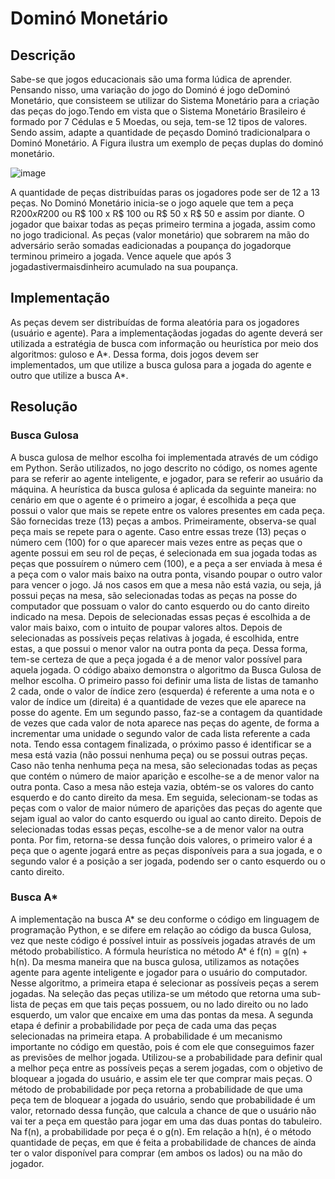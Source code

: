 # Dominó Monetário

## Descrição

Sabe-se  que  jogos  educacionais  são  uma forma  lúdica  de  aprender.  Pensando  nisso,  uma variação do jogo do Dominó é jogo deDominó Monetário, que consisteem se
utilizar do Sistema Monetário para a criação das peças do jogo.Tendo em vista que o Sistema Monetário Brasileiro é formado por 7 Cédulas e 5 Moedas, ou seja, tem-se 12 tipos de valores. 
Sendo assim, adapte a quantidade de peçasdo Dominó tradicionalpara o Dominó Monetário. A Figura ilustra um exemplo de peças duplas do dominó monetário.


![image](https://user-images.githubusercontent.com/44614612/197432012-5776f2af-b51e-4ee2-9b12-4b735ccde9bd.png)


A quantidade de peças distribuídas paras os jogadores pode ser de 12 a 13 peças.  No Dominó Monetário inicia-se o jogo aquele que tem a peça R$200 x R$200 ou R$ 100 x R$ 100 ou R$ 50 x R$ 50 e assim por diante. O jogador que baixar todas as peças primeiro termina a jogada, assim como no jogo tradicional. As peças (valor monetário) que sobrarem na mão do adversário serão somadas eadicionadas a poupança do jogadorque terminou primeiro a jogada. Vence aquele que após 3 jogadastivermaisdinheiro acumulado na sua poupança.


## Implementação 

As peças devem ser distribuídas de forma aleatória para os jogadores (usuário e agente). Para a implementaçãodas jogadas do agente deverá ser utilizada a estratégia de busca com informação ou heurística por meio dos algoritmos: guloso e A*. Dessa forma, dois jogos devem ser implementados, um que utilize a busca gulosa para a jogada do agente e outro que utilize a busca A*.


## Resolução

### Busca Gulosa

A busca gulosa de melhor escolha foi implementada
através de um código em Python. Serão utilizados, no jogo
descrito no código, os nomes agente para se referir ao
agente inteligente, e jogador, para se referir ao usuário da
máquina.
A heurística da busca gulosa é aplicada da seguinte
maneira: no cenário em que o agente é o primeiro a jogar, é
escolhida a peça que possui o valor que mais se repete entre
os valores presentes em cada peça. São fornecidas treze (13)
peças a ambos. Primeiramente, observa-se qual peça mais se
repete para o agente. Caso entre essas treze (13) peças o
número cem (100) for o que aparecer mais vezes entre as
peças que o agente possui em seu rol de peças, é selecionada
em sua jogada todas as peças que possuírem o número cem
(100), e a peça a ser enviada à mesa é a peça com o valor
mais baixo na outra ponta, visando poupar o outro valor
para vencer o jogo.
Já nos casos em que a mesa não está vazia, ou seja, já
possui peças na mesa, são selecionadas todas as peças na
posse do computador que possuam o valor do canto
esquerdo ou do canto direito indicado na mesa. Depois de
selecionadas essas peças é escolhida a de valor mais baixo,
com o intuito de poupar valores altos. Depois de selecionadas as possíveis peças relativas à jogada, é
escolhida, entre estas, a que possui o menor valor na outra
ponta da peça. Dessa forma, tem-se certeza de que a peça
jogada é a de menor valor possível para aquela jogada.
O código abaixo demonstra o algoritmo da Busca Gulosa
de melhor escolha. O primeiro passo foi definir uma lista de
listas de tamanho 2 cada, onde o valor de índice zero
(esquerda) é referente a uma nota e o valor de índice um
(direita) é a quantidade de vezes que ele aparece na posse do
agente.
Em um segundo passo, faz-se a contagem da quantidade
de vezes que cada valor de nota aparece nas peças do
agente, de forma a incrementar uma unidade o segundo
valor de cada lista referente a cada nota.
Tendo essa contagem finalizada, o próximo passo é
identificar se a mesa está vazia (não possui nenhuma peça)
ou se possui outras peças. Caso não tenha nenhuma peça na
mesa, são selecionadas todas as peças que contém o número
de maior aparição e escolhe-se a de menor valor na outra
ponta.
Caso a mesa não esteja vazia, obtém-se os valores do
canto esquerdo e do canto direito da mesa. Em seguida,
selecionam-se todas as peças com o valor de maior número
de aparições das peças do agente que sejam igual ao valor
do canto esquerdo ou igual ao canto direito. Depois de
selecionadas todas essas peças, escolhe-se a de menor valor
na outra ponta.
Por fim, retorna-se dessa função dois valores, o primeiro
valor é a peça que o agente jogará entre as peças disponíveis
para a sua jogada, e o segundo valor é a posição a ser
jogada, podendo ser o canto esquerdo ou o canto direito.

### Busca A*

A implementação na busca A* se deu conforme o código
em linguagem de programação Python, e se difere em
relação ao código da busca Gulosa, vez que neste código é
possível intuir as possíveis jogadas através de um método
probabilístico. A fórmula heurística no método A* é f(n) =
g(n) + h(n).
Da mesma maneira que na busca gulosa, utilizamos
as notações agente para agente inteligente e jogador para o
usuário do computador.
Nesse algoritmo, a primeira etapa é selecionar as
possíveis peças a serem jogadas. Na seleção das peças
utiliza-se um método que retorna uma sub-lista de peças em
que tais peças possuem, ou no lado direito ou no lado
esquerdo, um valor que encaixe em uma das pontas da mesa.
A segunda etapa é definir a probabilidade por
peça de cada uma das peças selecionadas na primeira etapa.
A probabilidade é um mecanismo importante no
código em questão, pois é com ele que conseguimos fazer as
previsões de melhor jogada. Utilizou-se a probabilidade para definir qual a melhor
peça entre as possíveis peças a serem jogadas, com o
objetivo de bloquear a jogada do usuário, e assim ele ter que
comprar mais peças. O método de probabilidade por peça retorna a
probabilidade de que uma peça tem de bloquear a jogada do
usuário, sendo que probabilidade é um valor, retornado
dessa função, que calcula a chance de que o usuário não vai
ter a peça em questão para jogar em uma das duas pontas do
tabuleiro. Na f(n), a probabilidade por peça é o g(n).
Em relação a h(n), é o método quantidade de peças,
em que é feita a probabilidade de chances de ainda ter o
valor disponível para comprar (em ambos os lados) ou na
mão do jogador.

